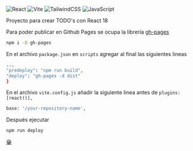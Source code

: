 ![React](https://img.shields.io/badge/react-%2320232a.svg?style=for-the-badge&logo=react&logoColor=%2361DAFB)  ![Vite](https://img.shields.io/badge/vite-%23646CFF.svg?style=for-the-badge&logo=vite&logoColor=white) ![TailwindCSS](https://img.shields.io/badge/tailwindcss-%2338B2AC.svg?style=for-the-badge&logo=tailwind-css&logoColor=white) ![JavaScript](https://img.shields.io/badge/javascript-%23323330.svg?style=for-the-badge&logo=javascript&logoColor=%23F7DF1E)

Proyecto para crear TODO's con React 18

Para poder publicar en Github Pages se ocupa la librería [gh-pages](https://github.com/tschaub/gh-pages)

```bash
npm i -D gh-pages
```

En el archivo `package.json` en `scripts` agregar al final las siguientes lineas

```bash
...
"predeploy": "npm run build",
"deploy": "gh-pages -d dist"
}
```

En el archivo `vite.config.js` añadir la siguiente linea antes de `plugins: [react()],`

```bash
base: '/your-repository-name',
```

Después ejecutar

```bash
npm run deploy
```

[ 😁 ](https://github.com/macknilan/todo-app-react/assets/4066042/1ed83c82-6a43-4b4d-850f-3dd4a97b24f0)
